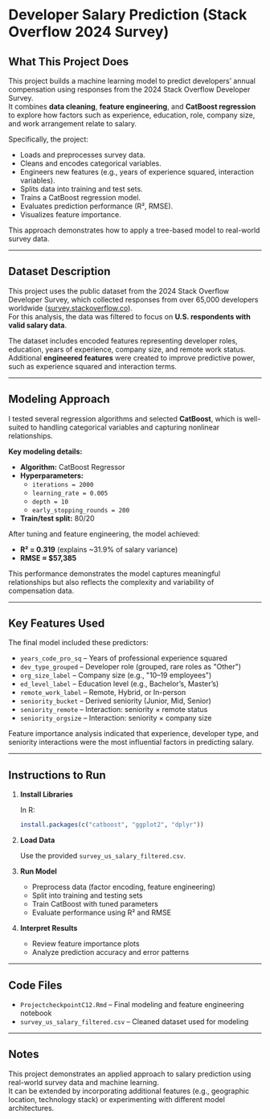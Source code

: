 # Developer Salary Prediction (Stack Overflow 2024 Survey)

## What This Project Does

This project builds a machine learning model to predict developers’ annual compensation using responses from the 2024 Stack Overflow Developer Survey.  
It combines **data cleaning**, **feature engineering**, and **CatBoost regression** to explore how factors such as experience, education, role, company size, and work arrangement relate to salary.

Specifically, the project:

- Loads and preprocesses survey data.
- Cleans and encodes categorical variables.
- Engineers new features (e.g., years of experience squared, interaction variables).
- Splits data into training and test sets.
- Trains a CatBoost regression model.
- Evaluates prediction performance (R², RMSE).
- Visualizes feature importance.

This approach demonstrates how to apply a tree-based model to real-world survey data.

---

## Dataset Description

This project uses the public dataset from the 2024 Stack Overflow Developer Survey, which collected responses from over 65,000 developers worldwide ([survey.stackoverflow.co](https://survey.stackoverflow.co)).  
For this analysis, the data was filtered to focus on **U.S. respondents with valid salary data**.

The dataset includes encoded features representing developer roles, education, years of experience, company size, and remote work status.  
Additional **engineered features** were created to improve predictive power, such as experience squared and interaction terms.

---

## Modeling Approach

I tested several regression algorithms and selected **CatBoost**, which is well-suited to handling categorical variables and capturing nonlinear relationships.

**Key modeling details:**

- **Algorithm:** CatBoost Regressor
- **Hyperparameters:**
  - `iterations = 2000`
  - `learning_rate = 0.005`
  - `depth = 10`
  - `early_stopping_rounds = 200`
- **Train/test split:** 80/20

After tuning and feature engineering, the model achieved:

- **R² = 0.319** (explains ~31.9% of salary variance)
- **RMSE ≈ $57,385**

This performance demonstrates the model captures meaningful relationships but also reflects the complexity and variability of compensation data.

---

## Key Features Used

The final model included these predictors:

- `years_code_pro_sq` – Years of professional experience squared
- `dev_type_grouped` – Developer role (grouped, rare roles as "Other")
- `org_size_label` – Company size (e.g., "10–19 employees")
- `ed_level_label` – Education level (e.g., Bachelor’s, Master’s)
- `remote_work_label` – Remote, Hybrid, or In-person
- `seniority_bucket` – Derived seniority (Junior, Mid, Senior)
- `seniority_remote` – Interaction: seniority × remote status
- `seniority_orgsize` – Interaction: seniority × company size

Feature importance analysis indicated that experience, developer type, and seniority interactions were the most influential factors in predicting salary.

---

## Instructions to Run

1. **Install Libraries**

   In R:
   ```r
   install.packages(c("catboost", "ggplot2", "dplyr"))
   ```

2. **Load Data**

   Use the provided `survey_us_salary_filtered.csv`.

3. **Run Model**

   - Preprocess data (factor encoding, feature engineering)
   - Split into training and testing sets
   - Train CatBoost with tuned parameters
   - Evaluate performance using R² and RMSE

4. **Interpret Results**

   - Review feature importance plots
   - Analyze prediction accuracy and error patterns

---

## Code Files

- `ProjectcheckpointC12.Rmd` – Final modeling and feature engineering notebook
- `survey_us_salary_filtered.csv` – Cleaned dataset used for modeling

---

## Notes

This project demonstrates an applied approach to salary prediction using real-world survey data and machine learning.  
It can be extended by incorporating additional features (e.g., geographic location, technology stack) or experimenting with different model architectures.